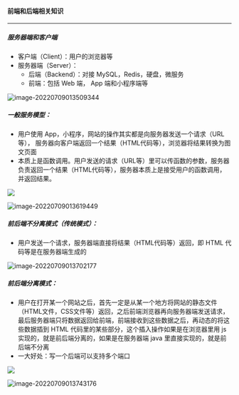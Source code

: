 #### 前端和后端相关知识

------------------

##### 服务器端和客户端

- 客户端（Client）：用户的浏览器等
- 服务器端（Server）：
  - 后端（Backend）：对接 MySQL，Redis，硬盘，微服务
  - 前端：包括 Web 端， App 端和小程序端等

![image-20220709013509344](C:\Users\冬黎\AppData\Roaming\Typora\typora-user-images\image-20220709013509344.png)

##### 一般服务模型：

- 用户使用 App，小程序，网站的操作其实都是向服务器发送一个请求（URL等）， 服务器向客户端返回一个结果（HTML代码等），浏览器将结果转换为图文页面
- 本质上是函数调用。用户发送的请求（URL等）里可以传函数的参数，服务器负责返回一个结果（HTML代码等），服务器本质上是接受用户的函数调用，并返回结果。

![](C:\Users\冬黎\OneDrive\桌面\Learn\img\KOB项目\前后端不分离模式.jpg)

![image-20220709013619449](C:\Users\冬黎\AppData\Roaming\Typora\typora-user-images\image-20220709013619449.png)

##### 前后端不分离模式（传统模式）：

- 用户发送一个请求，服务器端直接将结果（HTML代码等）返回，即 HTML 代码等是在服务器端生成的

![image-20220709013702177](C:\Users\冬黎\AppData\Roaming\Typora\typora-user-images\image-20220709013702177.png)

##### 前后端分离模式：

- 用户在打开某一个网站之后，首先一定是从某一个地方将网站的静态文件（HTML文件，CSS文件等）返回，之后前端浏览器再向服务器端发送请求，最后服务器端只将数据返回给前端，前端接收到这些数据之后，再动态的将这些数据插到 HTML 代码里的某些部分，这个插入操作如果是在浏览器里用 js 实现的，就是前后端分离的，如果是在服务器端 java 里直接实现的，就是前后端不分离 
- 一大好处：写一个后端可以支持多个端口

![](C:\Users\冬黎\OneDrive\桌面\Learn\img\KOB项目\前后端分离模式.jpg)

![image-20220709013743176](C:\Users\冬黎\AppData\Roaming\Typora\typora-user-images\image-20220709013743176.png)

